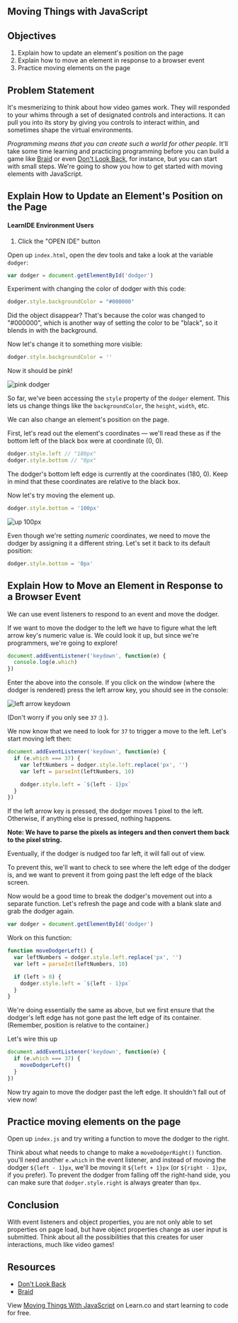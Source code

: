 Moving Things with JavaScript
---

## Objectives

1. Explain how to update an element's position on the page
2. Explain how to move an element in response to a browser event
3. Practice moving elements on the page

## Problem Statement

It's mesmerizing to think about how video games work. They will responded to your whims
through a set of designated controls and interactions. It can pull you into its story by
giving you controls to interact within, and sometimes shape the virtual environments.

_Programming means that you can create such a world for other people._ It'll take some 
time learning and practicing programming before you can build a game like 
[Braid](http://braid-game.com/) or even [Don't Look Back](http://terrycavanaghgames.com/dontlookback/),
for instance, but you can start with small steps. We're going to show you how to get started with moving elements with JavaScript.

## Explain How to Update an Element's Position on the Page

#### LearnIDE Environment Users

1. Click the "OPEN IDE" button


Open up `index.html`, open the dev tools and take a look at the variable `dodger`:

``` javascript
var dodger = document.getElementById('dodger')
```

Experiment with changing the color of dodger with this code:

``` javascript
dodger.style.backgroundColor = "#000000"
```

Did the object disappear? That's because the color was changed to "#000000", which is
another way of setting the color to be "black", so it blends in with the background.

Now let's change it to something more visible:

``` javascript
dodger.style.backgroundColor = ''
```

Now it should be pink!

![pink dodger](https://curriculum-content.s3.amazonaws.com/skills-based-js/pink_dodger.png)

So far, we've been accessing the `style` property of the `dodger` element. This lets us change things like the `backgroundColor`, the `height`, `width`, etc.

We can also change an element's position on the page.

First, let's read out the element's coordinates — we'll read these as if the bottom left of the black box were at coordinate (0, 0).

``` javascript
dodger.style.left // "180px"
dodger.style.bottom // "0px"
```

The dodger's bottom left edge is currently at the coordinates (180, 0). Keep in mind that
these coordinates are relative to the black box.

Now let's try moving the element up.

``` javascript
dodger.style.bottom = '100px'
```

![up 100px](https://curriculum-content.s3.amazonaws.com/skills-based-js/pink_dodger_bottom_100.png)

Even though we're setting _numeric_ coordinates, we need to move the dodger by assigning it a different string. Let's set it back to its default position:

``` javascript
dodger.style.bottom = '0px'
```

## Explain How to Move an Element in Response to a Browser Event

We can use event listeners to respond to an event and move the dodger.

If we want to move the dodger to the left we have to figure what the left arrow
key's numeric value is. We could look it up, but since we're programmers, we're going to
explore!

``` javascript
document.addEventListener('keydown', function(e) {
  console.log(e.which)
})
```

Enter the above into the console. If you click on the window (where the dodger is rendered)
press the left arrow key, you should see in the console:

![left arrow keydown](https://curriculum-content.s3.amazonaws.com/skills-based-js/left_arrow_keydown.png)

(Don't worry if you only see `37` :) ).

We now know that we need to look for `37` to trigger a move to the left. Let's start moving
left then:

``` javascript
document.addEventListener('keydown', function(e) {
  if (e.which === 37) {
    var leftNumbers = dodger.style.left.replace('px', '')
    var left = parseInt(leftNumbers, 10)

    dodger.style.left = `${left - 1}px`
  }
})
```

If the left arrow key is pressed, the dodger moves 1 pixel to the left. Otherwise, if anything else is pressed, nothing happens.

**Note: We have to parse the pixels as integers and then convert them back to the pixel string.**

Eventually, if the dodger is nudged too far left, it will fall out of view.

To prevent this, we'll want to check to see where the left edge of the dodger is, and we want
to prevent it from going past the left edge of the black screen.

Now would be a good time to break the dodger's movement out into a separate function. Let's refresh the page and code with a blank slate and grab the dodger again.

``` javascript
var dodger = document.getElementById('dodger')
```

Work on this function:

``` javascript
function moveDodgerLeft() {
  var leftNumbers = dodger.style.left.replace('px', '')
  var left = parseInt(leftNumbers, 10)

  if (left > 0) {
    dodger.style.left = `${left - 1}px`
  }
}
```

We're doing essentially the same as above, but we first ensure that the dodger's left edge has not gone past the left edge of its container. (Remember, position is relative to the container.)

Let's wire this up

``` javascript
document.addEventListener('keydown', function(e) {
  if (e.which === 37) {
    moveDodgerLeft()
  }
})
```

Now try again to move the dodger past the left edge. It shouldn't fall out of view now!

## Practice moving elements on the page

Open up `index.js` and try writing a function to move the dodger to the right.

Think about what needs to change to make a `moveDodgerRight()` function. you'll need another
`e.which` in the event listener, and instead of moving the dodger `${left - 1}px`, we'll be
moving it `${left + 1}px` (or `${right - 1}px`, if you prefer). To prevent the dodger from
falling off the right-hand side, you can make sure that `dodger.style.right` is always
greater than `0px`.

## Conclusion

With event listeners and object properties, you are not only able to set properties on page
load, but have object properties change as user input is submitted. Think about all the
possibilities that this creates for user interactions, much like video games!

## Resources

- [Don't Look Back](http://terrycavanaghgames.com/dontlookback/)
- [Braid](http://braid-game.com/)

<p class='util--hide'>View <a href='https://learn.co/lessons/moving-things-with-javascript'>Moving Things With JavaScript</a> on Learn.co and start learning to code for free.</p>
